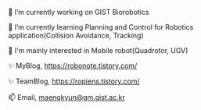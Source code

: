 🔭 I’m currently working on GIST Biorobotics

🌱 I’m currently learning Planning and Control for Robotics application(Collision Avoidance, Tracking) 

👀 I'm mainly interested in Mobile robot(Quadrotor, UGV) 

✨ MyBlog, https://robonote.tistory.com/

✨ TeamBlog, https://ropiens.tistory.com/

📫 Email, maengkyun@gm.gist.ac.kr
